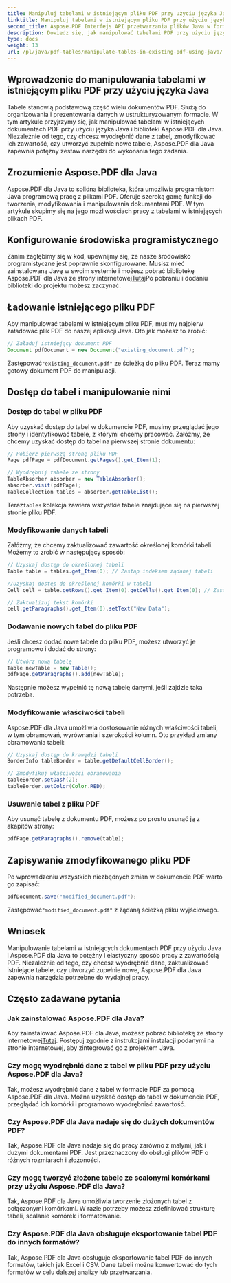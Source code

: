 ```yaml
---
title: Manipuluj tabelami w istniejącym pliku PDF przy użyciu języka Java
linktitle: Manipuluj tabelami w istniejącym pliku PDF przy użyciu języka Java
second_title: Aspose.PDF Interfejs API przetwarzania plików Java w formacie Java
description: Dowiedz się, jak manipulować tabelami PDF przy użyciu języka Java z Aspose.PDF dla języka Java. W tym przewodniku krok po kroku opisano wyodrębnianie tabeli, modyfikację i inne czynności związane z efektywną obsługą plików PDF.
type: docs
weight: 13
url: /pl/java/pdf-tables/manipulate-tables-in-existing-pdf-using-java/
---
```


## Wprowadzenie do manipulowania tabelami w istniejącym pliku PDF przy użyciu języka Java

Tabele stanowią podstawową część wielu dokumentów PDF. Służą do organizowania i prezentowania danych w ustrukturyzowanym formacie. W tym artykule przyjrzymy się, jak manipulować tabelami w istniejących dokumentach PDF przy użyciu języka Java i biblioteki Aspose.PDF dla Java. Niezależnie od tego, czy chcesz wyodrębnić dane z tabel, zmodyfikować ich zawartość, czy utworzyć zupełnie nowe tabele, Aspose.PDF dla Java zapewnia potężny zestaw narzędzi do wykonania tego zadania.

## Zrozumienie Aspose.PDF dla Java

Aspose.PDF dla Java to solidna biblioteka, która umożliwia programistom Java programową pracę z plikami PDF. Oferuje szeroką gamę funkcji do tworzenia, modyfikowania i manipulowania dokumentami PDF. W tym artykule skupimy się na jego możliwościach pracy z tabelami w istniejących plikach PDF.

## Konfigurowanie środowiska programistycznego

 Zanim zagłębimy się w kod, upewnijmy się, że nasze środowisko programistyczne jest poprawnie skonfigurowane. Musisz mieć zainstalowaną Javę w swoim systemie i możesz pobrać bibliotekę Aspose.PDF dla Java ze strony internetowej[Tutaj](https://releases.aspose.com/pdf/java/)Po pobraniu i dodaniu biblioteki do projektu możesz zaczynać.

## Ładowanie istniejącego pliku PDF

Aby manipulować tabelami w istniejącym pliku PDF, musimy najpierw załadować plik PDF do naszej aplikacji Java. Oto jak możesz to zrobić:

```java
// Załaduj istniejący dokument PDF
Document pdfDocument = new Document("existing_document.pdf");
```

 Zastępować`"existing_document.pdf"` ze ścieżką do pliku PDF. Teraz mamy gotowy dokument PDF do manipulacji.

## Dostęp do tabel i manipulowanie nimi

### Dostęp do tabel w pliku PDF

Aby uzyskać dostęp do tabel w dokumencie PDF, musimy przeglądać jego strony i identyfikować tabele, z którymi chcemy pracować. Załóżmy, że chcemy uzyskać dostęp do tabel na pierwszej stronie dokumentu:

```java
// Pobierz pierwszą stronę pliku PDF
Page pdfPage = pdfDocument.getPages().get_Item(1);

// Wyodrębnij tabele ze strony
TableAbsorber absorber = new TableAbsorber();
absorber.visit(pdfPage);
TableCollection tables = absorber.getTableList();
```

 Teraz`tables` kolekcja zawiera wszystkie tabele znajdujące się na pierwszej stronie pliku PDF.

### Modyfikowanie danych tabeli

Załóżmy, że chcemy zaktualizować zawartość określonej komórki tabeli. Możemy to zrobić w następujący sposób:

```java
// Uzyskaj dostęp do określonej tabeli
Table table = tables.get_Item(0); // Zastąp indeksem żądanej tabeli

//Uzyskaj dostęp do określonej komórki w tabeli
Cell cell = table.getRows().get_Item(0).getCells().get_Item(0); // Zastąp indeksami wierszy i kolumn

// Zaktualizuj tekst komórki
cell.getParagraphs().get_Item(0).setText("New Data");
```

### Dodawanie nowych tabel do pliku PDF

Jeśli chcesz dodać nowe tabele do pliku PDF, możesz utworzyć je programowo i dodać do strony:

```java
// Utwórz nową tabelę
Table newTable = new Table();
pdfPage.getParagraphs().add(newTable);
```

Następnie możesz wypełnić tę nową tabelę danymi, jeśli zajdzie taka potrzeba.

### Modyfikowanie właściwości tabeli

Aspose.PDF dla Java umożliwia dostosowanie różnych właściwości tabeli, w tym obramowań, wyrównania i szerokości kolumn. Oto przykład zmiany obramowania tabeli:

```java
// Uzyskaj dostęp do krawędzi tabeli
BorderInfo tableBorder = table.getDefaultCellBorder();

// Zmodyfikuj właściwości obramowania
tableBorder.setDash(2);
tableBorder.setColor(Color.RED);
```

### Usuwanie tabel z pliku PDF

Aby usunąć tabelę z dokumentu PDF, możesz po prostu usunąć ją z akapitów strony:

```java
pdfPage.getParagraphs().remove(table);
```

## Zapisywanie zmodyfikowanego pliku PDF

Po wprowadzeniu wszystkich niezbędnych zmian w dokumencie PDF warto go zapisać:

```java
pdfDocument.save("modified_document.pdf");
```

 Zastępować`"modified_document.pdf"` z żądaną ścieżką pliku wyjściowego.

## Wniosek

Manipulowanie tabelami w istniejących dokumentach PDF przy użyciu Java i Aspose.PDF dla Java to potężny i elastyczny sposób pracy z zawartością PDF. Niezależnie od tego, czy chcesz wyodrębnić dane, zaktualizować istniejące tabele, czy utworzyć zupełnie nowe, Aspose.PDF dla Java zapewnia narzędzia potrzebne do wydajnej pracy.

## Często zadawane pytania

### Jak zainstalować Aspose.PDF dla Java?

 Aby zainstalować Aspose.PDF dla Java, możesz pobrać bibliotekę ze strony internetowej[Tutaj](https://releases.aspose.com/pdf/java/). Postępuj zgodnie z instrukcjami instalacji podanymi na stronie internetowej, aby zintegrować go z projektem Java.

### Czy mogę wyodrębnić dane z tabel w pliku PDF przy użyciu Aspose.PDF dla Java?

Tak, możesz wyodrębnić dane z tabel w formacie PDF za pomocą Aspose.PDF dla Java. Można uzyskać dostęp do tabel w dokumencie PDF, przeglądać ich komórki i programowo wyodrębniać zawartość.

### Czy Aspose.PDF dla Java nadaje się do dużych dokumentów PDF?

Tak, Aspose.PDF dla Java nadaje się do pracy zarówno z małymi, jak i dużymi dokumentami PDF. Jest przeznaczony do obsługi plików PDF o różnych rozmiarach i złożoności.

### Czy mogę tworzyć złożone tabele ze scalonymi komórkami przy użyciu Aspose.PDF dla Java?

Tak, Aspose.PDF dla Java umożliwia tworzenie złożonych tabel z połączonymi komórkami. W razie potrzeby możesz zdefiniować strukturę tabeli, scalanie komórek i formatowanie.

### Czy Aspose.PDF dla Java obsługuje eksportowanie tabel PDF do innych formatów?

Tak, Aspose.PDF dla Java obsługuje eksportowanie tabel PDF do innych formatów, takich jak Excel i CSV. Dane tabeli można konwertować do tych formatów w celu dalszej analizy lub przetwarzania.